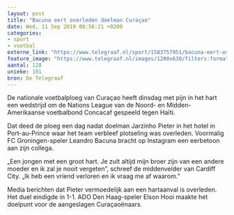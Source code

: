 ```yaml
---
layout: post
title: "Bacuna eert overleden doelman Curaçao"
date: Wed, 11 Sep 2019 08:56:21 +0200
categories: 
- sport 
- voetbal 
externe_link: "https://www.telegraaf.nl/sport/1583757951/bacuna-eert-overleden-doelman-curacao"
feature_image: "https://www.telegraaf.nl/images/1200x630/filters:format(jpeg):quality(80)/cdn-kiosk-api.telegraaf.nl/42e264dc-d461-11e9-bfdc-0217670beecd.jpg"
aantal: 128
unieke: 101
bron: De Telegraaf
---
```


<p class="intro">De nationale voetbalploeg van Curaçao heeft dinsdag met pijn in het hart een wedstrijd om de Nations League van de Noord- en Midden-Amerikaanse voetbalbond Concacaf gespeeld tegen Haïti.</p> <p>Dat deed de ploeg een dag nadat doelman Jarzinho Pieter in het hotel in Port-au-Prince waar het team verbleef plotseling was overleden. Voormalig FC Groningen-speler Leandro Bacuna bracht op Instagram een eerbetoon aan zijn collega.</p><p>„Een jongen met een groot hart. Je zult altijd mijn broer zijn van een andere moeder en ik zal je nooit vergeten”, schreef de middenvelder van Cardiff City. „Ik heb een vriend verloren en ik vraag me af waarom.”</p><p>Media berichten dat Pieter vermoedelijk aan een hartaanval is overleden. Het duel eindigde in 1-1. ADO Den Haag-speler Elson Hooi maakte het doelpunt voor de aangeslagen Curaçaoënaars.</p>
